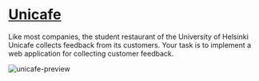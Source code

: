 # [Unicafe](https://fullstackopen.com/en/part1/a_more_complex_state_debugging_react_apps#exercises-1-6-1-14)


Like most companies, the student restaurant of the University of Helsinki Unicafe collects feedback from its customers. Your task is to implement a web application for collecting customer feedback.

![unicafe-preview](16e.png)